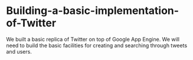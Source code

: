 # Building-a-basic-implementation-of-Twitter
We built a basic replica of Twitter on top of Google App Engine. We will need to build the basic facilities for creating and searching through tweets and users.

